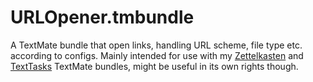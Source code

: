 URLOpener.tmbundle
==================

A TextMate bundle that open links, handling URL scheme, file type etc. according to configs.
Mainly intended for use with my [Zettelkasten][1] and [TextTasks][2] TextMate bundles, might be useful in its own rights though.

[1]: https://github.com/persquare/Zettelkasten.tmbundle
[2]: https://github.com/persquare/TextTasks.tmbundle
